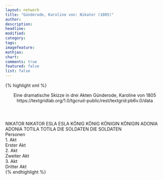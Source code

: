```yaml
---
layout: network
title: "Günderode, Karoline von: Nikator (1805)"
author:
description:
headline:
modified:
category:
tags:
imagefeature: 
mathjax: 
chart: 
comments: true
featured: false
list: false
---
```

{% highlight xml %}
<?xml-model href="http://raw.githubusercontent.com/DLiNa/project/master/rules/lina.rnc"?><?xml-model href="http://raw.githubusercontent.com/DLiNa/project/master/rules/lina.sch"?>
<play xmlns="http://lina.digital">
  <header>
    <title>Nikator</title>
    <subtitle>Eine dramatische Skizze in drei Akten</subtitle>
    <genretitle/>
    <author>Günderode, Karoline von</author>
    <date type="print" when="1805">1805</date>
    <date type="premiere"/>
    <date type="written"/>
    <source>https://textgridlab.org/1.0/tgcrud-public/rest/textgrid:pb6v.0/data</source>
  </header>
  <personae>
    <character>
      <name>NIKATOR</name>
      <alias xml:id="nikator">
        <name>NIKATOR</name>
      </alias>
    </character>
    <character>
      <name>ESLA</name>
      <alias xml:id="esla">
        <name>ESLA</name>
      </alias>
    </character>
    <character>
      <name>KÖNIG</name>
      <alias xml:id="könig">
        <name>KÖNIG</name>
      </alias>
    </character>
    <character>
      <name>KÖNIGIN</name>
      <alias xml:id="königin">
        <name>KÖNIGIN</name>
      </alias>
    </character>
    <character>
      <name>ADONIA</name>
      <alias xml:id="adonia">
        <name>ADONIA</name>
      </alias>
    </character>
    <character>
      <name>TOTILA</name>
      <alias xml:id="totila">
        <name>TOTILA</name>
      </alias>
    </character>
    <character>
      <name>DIE SOLDATEN</name>
      <alias xml:id="die_soldaten">
        <name>DIE SOLDATEN</name>
      </alias>
    </character>
  </personae>
  <text>
    <div>
      <head>Personen</head>
    </div>
    <div>
      <head>1. Akt</head>
      <div>
        <head>Erster Akt</head>
        <sp who="#nikator">
          <amount n="13" unit="speech_acts"/>
          <amount n="696" unit="words"/>
          <amount n="91" unit="lines"/>
          <amount n="3806" unit="chars"/>
        </sp>
        <sp who="#esla">
          <amount n="11" unit="speech_acts"/>
          <amount n="213" unit="words"/>
          <amount n="27" unit="lines"/>
          <amount n="1152" unit="chars"/>
        </sp>
        <sp who="#könig">
          <amount n="14" unit="speech_acts"/>
          <amount n="698" unit="words"/>
          <amount n="93" unit="lines"/>
          <amount n="3769" unit="chars"/>
        </sp>
        <sp who="#königin">
          <amount n="3" unit="speech_acts"/>
          <amount n="124" unit="words"/>
          <amount n="16" unit="lines"/>
          <amount n="659" unit="chars"/>
        </sp>
        <sp who="#adonia">
          <amount n="3" unit="speech_acts"/>
          <amount n="129" unit="words"/>
          <amount n="17" unit="lines"/>
          <amount n="711" unit="chars"/>
        </sp>
      </div>
    </div>
    <div>
      <head>2. Akt</head>
      <div>
        <head>Zweiter Akt</head>
        <sp who="#adonia">
          <amount n="11" unit="speech_acts"/>
          <amount n="433" unit="words"/>
          <amount n="57" unit="lines"/>
          <amount n="2373" unit="chars"/>
        </sp>
        <sp who="#nikator">
          <amount n="8" unit="speech_acts"/>
          <amount n="321" unit="words"/>
          <amount n="41" unit="lines"/>
          <amount n="1717" unit="chars"/>
        </sp>
        <sp who="#esla">
          <amount n="5" unit="speech_acts"/>
          <amount n="81" unit="words"/>
          <amount n="10" unit="lines"/>
          <amount n="422" unit="chars"/>
        </sp>
        <sp who="#könig">
          <amount n="7" unit="speech_acts"/>
          <amount n="217" unit="words"/>
          <amount n="28" unit="lines"/>
          <amount n="1181" unit="chars"/>
        </sp>
      </div>
    </div>
    <div>
      <head>3. Akt</head>
      <div>
        <head>Dritter Akt</head>
        <sp who="#königin">
          <amount n="4" unit="speech_acts"/>
          <amount n="163" unit="words"/>
          <amount n="22" unit="lines"/>
          <amount n="910" unit="chars"/>
        </sp>
        <sp who="#nikator">
          <amount n="17" unit="speech_acts"/>
          <amount n="302" unit="words"/>
          <amount n="39" unit="lines"/>
          <amount n="1616" unit="chars"/>
        </sp>
        <sp who="#könig">
          <amount n="14" unit="speech_acts"/>
          <amount n="472" unit="words"/>
          <amount n="61" unit="lines"/>
          <amount n="2545" unit="chars"/>
        </sp>
        <sp who="#esla">
          <amount n="1" unit="speech_acts"/>
          <amount n="13" unit="words"/>
          <amount n="2" unit="lines"/>
          <amount n="80" unit="chars"/>
        </sp>
        <sp who="#totila">
          <amount n="4" unit="speech_acts"/>
          <amount n="31" unit="words"/>
          <amount n="4" unit="lines"/>
          <amount n="170" unit="chars"/>
        </sp>
        <sp who="#die_soldaten">
          <amount n="1" unit="speech_acts"/>
          <amount n="7" unit="words"/>
          <amount n="1" unit="lines"/>
          <amount n="41" unit="chars"/>
        </sp>
      </div>
    </div>
  </text>
</play>
{% endhighlight %}